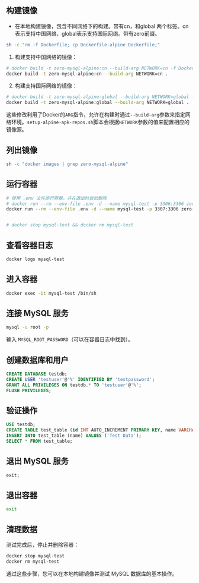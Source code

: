## 构建镜像
- 在本地构建镜像，包含不同网络下的构建。带有cn，和global 两个标签。cn表示支持中国网络，global表示支持国际网络。带有zero前缀。


```bash
sh -c "rm -f Dockerfile; cp Dockerfile-alpine Dockerfile;"
```

1. 构建支持中国网络的镜像：
```bash
# docker build -t zero-mysql-alpine:cn --build-arg NETWORK=cn -f Dockerfile-alpine .
docker build -t zero-mysql-alpine:cn --build-arg NETWORK=cn .
```

2. 构建支持国际网络的镜像：
```bash
# docker build -t zero-mysql-alpine:global --build-arg NETWORK=global -f Dockerfile-alpine .
docker build -t zero-mysql-alpine:global --build-arg NETWORK=global .

```
这些修改利用了Docker的`ARG`指令，允许在构建时通过`--build-arg`参数来指定网络环境。`setup-alpine-apk-repos.sh`脚本会根据`NETWORK`参数的值来配置相应的镜像源。

## 列出镜像
```bash
sh -c "docker images | grep zero-mysql-alpine"
```

## 运行容器
```bash
# 使用 .env 文件运行容器，并在退出时自动删除
# docker run --rm --env-file .env -d --name mysql-test -p 3306:3306 zero-mysql-alpine:cn
docker run --rm --env-file .env -d --name mysql-test -p 3307:3306 zero-mysql-alpine:cn


# docker stop mysql-test && docker rm mysql-test
```

## 查看容器日志
```bash
docker logs mysql-test
```

## 进入容器
```bash
docker exec -it mysql-test /bin/sh
```


## 连接 MySQL 服务
```bash
mysql -u root -p
```
输入 `MYSQL_ROOT_PASSWORD`（可以在容器日志中找到）。

## 创建数据库和用户
```sql
CREATE DATABASE testdb;
CREATE USER 'testuser'@'%' IDENTIFIED BY 'testpassword';
GRANT ALL PRIVILEGES ON testdb.* TO 'testuser'@'%';
FLUSH PRIVILEGES;
```

## 验证操作
```sql
USE testdb;
CREATE TABLE test_table (id INT AUTO_INCREMENT PRIMARY KEY, name VARCHAR(255));
INSERT INTO test_table (name) VALUES ('Test Data');
SELECT * FROM test_table;
```
## 退出 MySQL 服务
```sql
exit;
```

## 退出容器
```bash
exit
```

## 清理数据
测试完成后，停止并删除容器：

```bash
docker stop mysql-test
docker rm mysql-test
```

通过这些步骤，您可以在本地构建镜像并测试 MySQL 数据库的基本操作。
